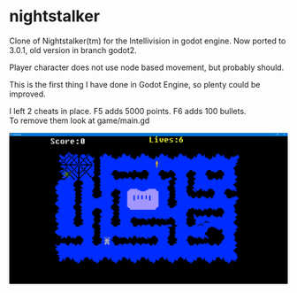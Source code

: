 # nightstalker
Clone of Nightstalker(tm) for the Intellivision in godot engine. 
Now ported to 3.0.1, old version in branch godot2.

Player character does not use node based movement, but probably should.

This is the first thing I have done in Godot Engine, so plenty could be improved. 

I left 2 cheats in place. F5 adds 5000 points.  F6 adds 100 bullets.  
To remove them look at game/main.gd

![SS](ss.png)
